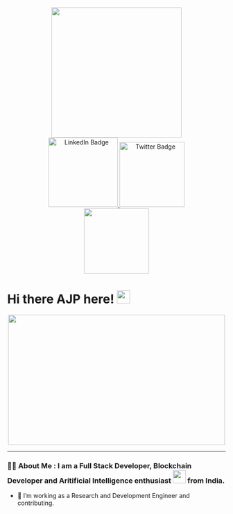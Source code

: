 ### 
<div id="header" align="center">
  <img src="https://media.giphy.com/media/igRW3jH2LcCVzMqi5F/giphy.gif](https://media.giphy.com/media/igRW3jH2LcCVzMqi5F/giphy.gif" width="300"/>
</div>
<div id="badges" align="center">
  <a href="[your-linkedin-URL](https://www.linkedin.com/in/aasif-javid-091/)">
    <img src="https://img.shields.io/badge/LinkedIn-blue?style=for-the-badge&logo=linkedin&logoColor=white" alt="LinkedIn Badge" width="160"/>
  </a>
  <a href="https://twitter.com/AasifJavid3">
    <img src="https://img.shields.io/badge/Twitter-blue?style=for-the-badge&logo=twitter&logoColor=white" alt="Twitter Badge" width="150"/>
  </a>

</div>
<div align="center">
    <img src="https://komarev.com/ghpvc/?username=your-github-username&style=flat-square&color=blue" alt="" width="150"/>
</div>
  
  <h1>
  Hi there AJP here!
  <img src="https://media.giphy.com/media/hvRJCLFzcasrR4ia7z/giphy.gif" width="30px"/>
</h1>
 <div align="center">
  <img src="https://media.giphy.com/media/dWesBcTLavkZuG35MI/giphy.gif" width="500" height="300"/>
</div>

---

### :man_technologist: About Me : I am a Full Stack Developer, Blockchain Developer and Aritificial Intelligence enthusiast <img src="https://media.giphy.com/media/WUlplcMpOCEmTGBtBW/giphy.gif" width="30"> from India.
- :telescope: I’m working as a Research and Development Engineer and contributing.



<!--
**Aasifj2/Aasifj2** is a ✨ _special_ ✨ repository because its `README.md` (this file) appears on your GitHub profile.

Here are some ideas to get you started:

- 🔭 I’m currently working on ...
- 🌱 I’m currently learning ...
- 👯 I’m looking to collaborate on ...
- 🤔 I’m looking for help with ...
- 💬 Ask me about ...
- 📫 How to reach me: ...
- 😄 Pronouns: ...
- ⚡ Fun fact: ...
-->
